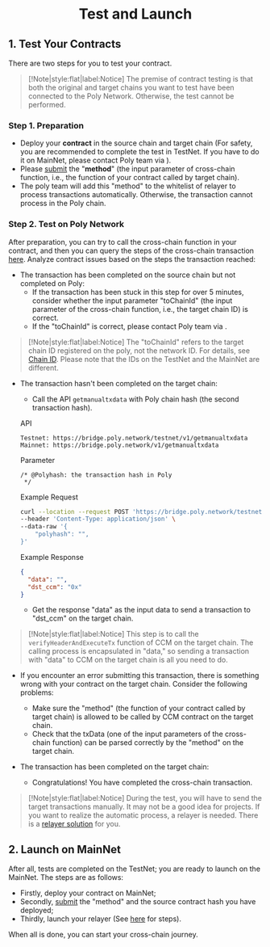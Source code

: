 <h1 align="center">Test and Launch</h1>


## 1. Test Your Contracts

There are two steps for you to test your contract.

> [!Note|style:flat|label:Notice]
> The premise of contract testing is that both the original and target chains you want to test have been connected to the Poly Network. Otherwise, the test cannot be performed.

### Step 1. Preparation

- Deploy your **contract** in the source chain and target chain (For safety, you are recommended to complete the test in TestNet. If you have to do it on MainNet, please contact Poly team via <a class="fab fa-discord" href= "https://discord.com/invite/y6MuEnq"></a>).
- Please [submit](https://docs.google.com/forms/d/e/1FAIpQLSc7jYVZQVWtLRG8ERLkzH7RWSxfrNaJel3s5qwsvV7XbVWPtg/viewform) the "**method**" (the input parameter of cross-chain function, i.e., the function of your contract called by target chain). 
- The poly team will add this "method" to the whitelist of relayer to process transactions automatically. Otherwise, the transaction cannot process in the Poly chain. 

### Step 2. Test on Poly Network
After preparation, you can try to call the cross-chain function in your contract, and then you can query the steps of the cross-chain transaction [here]( https://explorer.poly.network/testnet). 
Analyze contract issues based on the steps the transaction reached:

- The transaction has been completed on the source chain but not completed on Poly:
  - If the transaction has been stuck in this step for over 5 minutes, consider whether the input parameter "toChainId" (the input parameter of the cross-chain function, i.e., the target chain ID) is correct. 
  - If the "toChainId" is correct, please contact Poly team via <a class="fab fa-discord" href= "https://discord.com/invite/y6MuEnq"></a>.

> [!Note|style:flat|label:Notice] 
> The "toChainId" refers to the target chain ID registered on the poly, not the network ID. 
> For details, see [Chain ID](../../Core_Smart_Contract/Chain_ID/Chain_ID.md). 
> Please note that the IDs on the TestNet and the MainNet are different.

- The transaction hasn't been completed on the target chain:
    - Call the API `getmanualtxdata` with Poly chain hash (the second transaction hash).

  API
    ```
    Testnet: https://bridge.poly.network/testnet/v1/getmanualtxdata
    Mainnet: https://bridge.poly.network/v1/getmanualtxdata
    ```
  Parameter
  ```
  /* @Polyhash: the transaction hash in Poly
   */
  ```
  
  Example Request
  ```bash
  curl --location --request POST 'https://bridge.poly.network/testnet/v1/getmanualtxdata' \
  --header 'Content-Type: application/json' \
  --data-raw '{
      "polyhash": "",
  }'
  ```
  
  Example Response
  ```json
  {
    "data": "",
    "dst_ccm": "0x"
  }
  ```
    - Get the response "data" as the input data to send a transaction to "dst_ccm" on the target chain.


> [!Note|style:flat|label:Notice]
> This step is to call the `verifyHeaderAndExecuteTx` function of CCM on the target chain. 
> The calling process is encapsulated in "data," so sending a transaction with "data" to CCM on the target chain is all you need to do.


- If you encounter an error submitting this transaction, there is something wrong with your contract on the target chain. Consider the following problems:
  - Make sure the "method" (the function of your contract called by target chain) is allowed to be called by CCM contract on the target chain.
  - Check that the txData (one of the input parameters of the cross-chain function) can be parsed correctly by the "method" on the target chain.


- The transaction has been completed on the target chain:
    - Congratulations! You have completed the cross-chain transaction.

> [!Note|style:flat|label:Notice]
> During the test, you will have to send the target transactions manually. It may not be a good idea for projects. If you want to realize the automatic process, a relayer is needed. There is a [relayer solution](../../new_chain/relayer/relayer.md) for you.

## 2. Launch on MainNet
After all, tests are completed on the TestNet; you are ready to launch on the MainNet. 
The steps are as follows:

- Firstly, deploy your contract on MainNet;
- Secondly, [submit](https://docs.google.com/forms/d/e/1FAIpQLSe0Za4V9vaCUbrJG8qgYrjHbLQ8Kk_APQ1jURGpUAPm0MT7JQ/viewform) the "method" and the source contract hash you have deployed;
- Thirdly, launch your relayer (See [here](../../new_chain/launch_and_test/launch.md) for steps).

When all is done, you can start your cross-chain journey.
